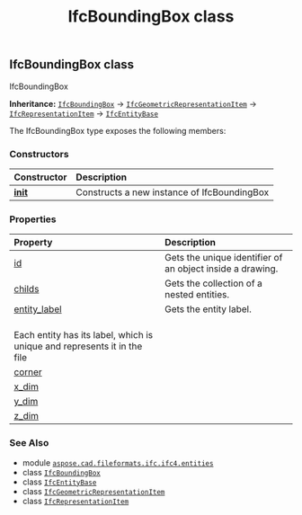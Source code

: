 ﻿---
title: IfcBoundingBox class
second_title: Aspose.CAD for Python via .NET API References
description: 
type: docs
weight: 550
url: /python-net/aspose.cad.fileformats.ifc.ifc4.entities/ifcboundingbox/
is_root: false
---

## IfcBoundingBox class

IfcBoundingBox



**Inheritance:** [`IfcBoundingBox`](/cad/python-net/aspose.cad.fileformats.ifc.ifc4.entities/ifcboundingbox) → 
[`IfcGeometricRepresentationItem`](/cad/python-net/aspose.cad.fileformats.ifc.ifc4.entities/ifcgeometricrepresentationitem) → 
[`IfcRepresentationItem`](/cad/python-net/aspose.cad.fileformats.ifc.ifc4.entities/ifcrepresentationitem) → 
[`IfcEntityBase`](/cad/python-net/aspose.cad.fileformats.ifc/ifcentitybase)



The IfcBoundingBox type exposes the following members:

### Constructors
| Constructor | Description |
| :- | :- |
| [__init__](/cad/python-net/aspose.cad.fileformats.ifc.ifc4.entities/ifcboundingbox/__init__/#) | Constructs a new instance of IfcBoundingBox |


### Properties
| Property | Description |
| :- | :- |
| [id](/cad/python-net/aspose.cad.fileformats.ifc.ifc4.entities/ifcboundingbox/id) | Gets the unique identifier of an object inside a drawing. |
| [childs](/cad/python-net/aspose.cad.fileformats.ifc.ifc4.entities/ifcboundingbox/childs) | Gets the collection of a nested entities. |
| [entity_label](/cad/python-net/aspose.cad.fileformats.ifc.ifc4.entities/ifcboundingbox/entity_label) | Gets the entity label.<br/>Each entity has its label, which is unique and represents it in the file |
| [corner](/cad/python-net/aspose.cad.fileformats.ifc.ifc4.entities/ifcboundingbox/corner) |  |
| [x_dim](/cad/python-net/aspose.cad.fileformats.ifc.ifc4.entities/ifcboundingbox/x_dim) |  |
| [y_dim](/cad/python-net/aspose.cad.fileformats.ifc.ifc4.entities/ifcboundingbox/y_dim) |  |
| [z_dim](/cad/python-net/aspose.cad.fileformats.ifc.ifc4.entities/ifcboundingbox/z_dim) |  |



### See Also
* module [`aspose.cad.fileformats.ifc.ifc4.entities`](..)
* class [`IfcBoundingBox`](/cad/python-net/aspose.cad.fileformats.ifc.ifc4.entities/ifcboundingbox)
* class [`IfcEntityBase`](/cad/python-net/aspose.cad.fileformats.ifc/ifcentitybase)
* class [`IfcGeometricRepresentationItem`](/cad/python-net/aspose.cad.fileformats.ifc.ifc4.entities/ifcgeometricrepresentationitem)
* class [`IfcRepresentationItem`](/cad/python-net/aspose.cad.fileformats.ifc.ifc4.entities/ifcrepresentationitem)

